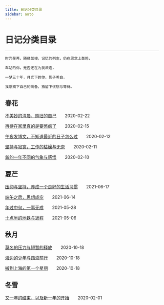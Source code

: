 ```yaml
---
title: 日记分类目录
sidebar: auto
---
```


# 日记分类目录

***

`时光荏苒，随缘如梭，记忆的列车，仍在思念上轰鸣，`

`车站的你，是否还在为我流连，`

`一梦三十年，月光下的你，影子希白，`

`我愿摘下自己的防备，独留下忧愁与等待。`

## 春花

[不美妙的清晨，照旧的自己](不美妙的清晨，照旧的自己.md)&emsp;&emsp;2020-02-22

[再待在家里真的是要憋疯了](再待在家里真的是要憋疯了.md)&emsp;&emsp;2020-02-15

[午夜发博文，不知道最近的日子怎么过](午夜发博文，不知道最近的日子怎么过.md)&emsp;&emsp;2020-02-12

[坚持与寂寞，工作的枯燥与无奈](坚持与寂寞，工作的枯燥与无奈)&emsp;&emsp;2020-02-11

[新的一年不同的气象与感悟](新的一年不同的气象与感悟.md)&emsp;&emsp;2020-02-10


## 夏芒

[压抑与坚持，养成一个良好的生活习惯](压抑与坚持，养成一个良好的生活习惯.md)&emsp;&emsp;2021-06-17

[端午之后，思想成空](端午之后，思想成空.md)&emsp;&emsp;2021-06-14

[年过中旬，一事无成](年过中旬，一事无成.md)&emsp;&emsp;2021-05-28

[十点半的地铁与返程](十点半的地铁与返程.md)&emsp;&emsp;2021-05-06

## 秋月

[莫名的压力与短暂的释放](莫名的压力与短暂的释放.md)&emsp;&emsp;2020-10-18

[海边的少年与踏浪前行](海边的少年与踏浪前行.md)&emsp;&emsp;2020-10-18

[搬到上海的第一个星期](搬到上海的第一个星期.md)&emsp;&emsp;2020-10-18

## 冬雪

[又一年的结束，以及新一年的开始](又一年的结束，以及新一年的开始.md)&emsp;&emsp;2020-02-01

